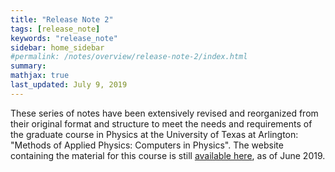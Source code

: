 ```yaml
---
title: "Release Note 2"
tags: [release_note]
keywords: "release_note"
sidebar: home_sidebar
#permalink: /notes/overview/release-note-2/index.html
summary:
mathjax: true
last_updated: July 9, 2019
---
```


These series of notes have been extensively revised and reorganized from their original format and structure to meet the needs and requirements of the graduate course in Physics at the University of Texas at Arlington: "Methods of Applied Physics: Computers in Physics". The website containing the material for this course is still [available here](https://cdslab.org/MAPCP2019U/), as of June 2019.  

